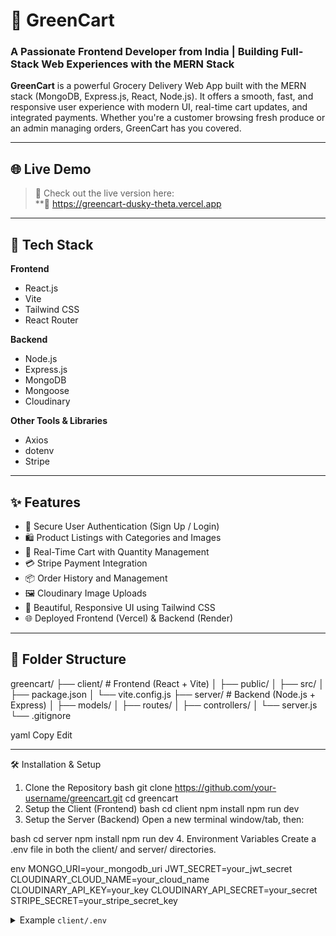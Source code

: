 # 🛒 GreenCart

### A Passionate Frontend Developer from India | Building Full-Stack Web Experiences with the MERN Stack

**GreenCart** is a powerful Grocery Delivery Web App built with the MERN stack (MongoDB, Express.js, React, Node.js). It offers a smooth, fast, and responsive user experience with modern UI, real-time cart updates, and integrated payments. Whether you're a customer browsing fresh produce or an admin managing orders, GreenCart has you covered.

---

## 🌐 Live Demo

> 🚀 Check out the live version here:  
**🔗 https://greencart-dusky-theta.vercel.app

---

## 🚀 Tech Stack

**Frontend**  
- React.js  
- Vite  
- Tailwind CSS  
- React Router  

**Backend**  
- Node.js  
- Express.js  
- MongoDB  
- Mongoose  
- Cloudinary  

**Other Tools & Libraries**  
- Axios  
- dotenv  
- Stripe  

---

## ✨ Features

- 🔐 Secure User Authentication (Sign Up / Login)
- 🛍️ Product Listings with Categories and Images
- 🧺 Real-Time Cart with Quantity Management
- 💳 Stripe Payment Integration
- 📦 Order History and Management
- 🖼️ Cloudinary Image Uploads
- 🎨 Beautiful, Responsive UI using Tailwind CSS
- 🌐 Deployed Frontend (Vercel) & Backend (Render)

---

## 📁 Folder Structure

greencart/
├── client/ # Frontend (React + Vite)
│ ├── public/
│ ├── src/
│ ├── package.json
│ └── vite.config.js
├── server/ # Backend (Node.js + Express)
│ ├── models/
│ ├── routes/
│ ├── controllers/
│ └── server.js
└── .gitignore

yaml
Copy
Edit

---

🛠️ Installation & Setup
1. Clone the Repository
bash
git clone https://github.com/your-username/greencart.git
cd greencart
2. Setup the Client (Frontend)
bash
cd client
npm install
npm run dev
3. Setup the Server (Backend)
Open a new terminal window/tab, then:

bash
cd server
npm install
npm run dev
4. Environment Variables
Create a .env file in both the client/ and server/ directories.


env
MONGO_URI=your_mongodb_uri
JWT_SECRET=your_jwt_secret
CLOUDINARY_CLOUD_NAME=your_cloud_name
CLOUDINARY_API_KEY=your_key
CLOUDINARY_API_SECRET=your_secret
STRIPE_SECRET=your_stripe_secret_key
</details> <details> <summary>Example <code>client/.env</code></summary>
env
VITE_API_BASE_URL=http://localhost:5000
👨‍💻 Author
Pranav Reddy
Full Stack Developer from India


📄 License
This project is licensed under the MIT License – feel free to use and modify.

